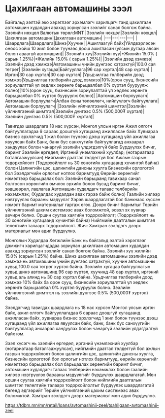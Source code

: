 # Цахилгаан автомашины зээл
Байгальд ээлтэй эко хэрэглээг эрхэмлэгч харилцагч танд цахилгаан автомашин худалдан авахад зориулсан зээлийг санал болгож байна.
Зээлийн нөхцөл
Валютын төрөл:MNT
|Зээлийн нөхцөл|Зээлийн нөхцөл|Цахилгаан автомашин|Цахилгаан автомашин|
|---|---|---|---|
|Шаардлага|Шаардлага|Шинэ|Хуучин|
|Ашиглаагүй байх|Үйлдвэрлэсэн оноос хойш 10 жил болон түүнээс доош ашигласан (улсын дугаар авсан болон аваагүй автомашин)|
|Зээлийн хүү|Зээлийн хүү|*Жилийн 15.0% ( сарын 1.25%)|*Жилийн 15.0% ( сарын 1.25%)|
|Зээлийн дээд хэмжээ|Зээлийн дээд хэмжээ|Автомашины үнийн дүнгээс хэтрэхгүй|100.0 сая төгрөг|
|Зээлийн хугацаа|Байгууллага|96 сар хүртэл|48 сар хүртэл|
|Иргэн|30 сар хүртэл|30 сар хүртэл|
|Урьдчилгаа төлбөрийн доод хэмжээ|Урьдчилгаа төлбөрийн доод хэмжээ|10%(орон сууц, бизнесийн зориулалттай үл хөдлөх хөрөнгө барьцаалбал 0% хүртэл бууруулж болно)|10%(орон сууц, бизнесийн зориулалттай үл хөдлөх хөрөнгө барьцаалбал 0% хүртэл бууруулж болно)|
|Автомашин борлуулагч|Автомашин борлуулагч|Албан ёсны төлөөлөгч, нийлүүлэгч байгууллага|Автомашин борлуулагч|
|Зээлийн үйлчилгээний шимтгэл|Зээлийн үйлчилгээний шимтгэл|Зээлийн дүнгээс 0.5% (500,000₮ хүртэл)|Зээлийн дүнгээс 0.5% (500,000₮ хүртэл)|

Тавигдах шаардлага
18 нас хүрсэн, Монгол улсын иргэн
Ажил олгогч байгууллагадаа 6 сараас доошгүй хугацаанд ажилласан байх
Хувиараа бизнес эрхлэгчид 1 жил болон түүнээс дээш хугацаанд үйл ажиллагаа явуулсан байх
Банк, банк бус санхүүгийн байгууллагад анхаарал хандуулах болон чанаргүй зээлийн үлдэгдэлгүй байх
Бүрдүүлэх бичиг, баримт
Зээлийн өргөдөл;
Иргэний үнэмлэхний хуулбар; (нотариатаар баталгаажуулсан)
Нийгмийн даатгал төлдөггүй бол Ажлын газрын тодорхойлолт (Тодорхойлолт нь 30 хоногийн хугацаанд хүчинтэй байна) болон Цалингийн цэс, цалингийн дансны хуулга
Бизнесийн орлоготой бол Зээлдэгчийн орлогыг нотлох баримтууд
Өөрийн хөрөнгийг нэмэлтээр барьцаалах бол: Зээлийн барьцаанд тавихаар санал болгосон хөрөнгийн өмчлөх эрхийн болон бусад баримт бичиг, зөвшөөрөл, лавлагаа
Автомашин худалдагч талаас төлбөрийн нэхэмжлэх; (Худалдах худалдан авах гэрээ байж болно)
Гаалийн хилээр нэвтрүүлэх барааны мэдүүлэг
Хэрэв шаардлагатай бол банкнаас хүссэн нэмэлт баримт матeриалыг гаргаж өгөх.
Доорх бичиг баримтыг Төрийн үйлчилгээний цахим системээс авах боломжтой, эсвэл эх хувиар авчирч болно.
Оршин суугаа хаягийн тодорхойлолт; (Тодорхойлолт нь 30 хоногийн хугацаанд хүчинтэй байна)
Нийгмийн даатгалын шимтгэл төлөлтийн талаарх тодорхойлолт.
Жич: Хамтран зээлдэгч дээрх материалыг мөн адил бүрдүүлнэ.


Монголын Худалдаа Хөгжлийн Банк нь байгальд ээлтэй хэрэглээг дэмжигч харилцагчдадаа зориулан цахилгаан автомашин худалдан авахад зориулсан зээлийг санал болгож байна. Зээлийн хүү жилийн 15.0% (сарын 1.25%) байна. Шинэ цахилгаан автомашины зээлийн дээд хэмжээ нь автомашины үнийн дүнгээс хэтрэхгүй, хуучин автомашины хувьд 100.0 сая төгрөг хүртэл байна. Зээлийн хугацаа байгууллагын хувьд шинэ автомашинд 96 сар хүртэл, хуучинд 48 сар хүртэл, иргэний хувьд аль алинд нь 30 сар хүртэл байна. Урьдчилгаа төлбөрийн доод хэмжээ 10% байх ба орон сууц, бизнесийн зориулалттай үл хөдлөх хөрөнгө барьцаалбал 0% хүртэл бууруулж болно. Зээлийн үйлчилгээний шимтгэл нь зээлийн дүнгээс 0.5% (500,000₮ хүртэл) байна.

Зээлдэгчид тавигдах шаардлага нь 18 нас хүрсэн Монгол улсын иргэн байх, ажил олгогч байгууллагадаа 6 сараас доошгүй хугацаанд ажилласан байх, хувиараа бизнес эрхлэгчид 1 жил болон түүнээс дээш хугацаанд үйл ажиллагаа явуулсан байх, банк, банк бус санхүүгийн байгууллагад анхаарал хандуулах болон чанаргүй зээлийн үлдэгдэлгүй байх юм.

Зээл хүсэгч нь зээлийн өргөдөл, иргэний үнэмлэхний хуулбар (нотариатаар баталгаажуулсан), нийгмийн даатгал төлдөггүй бол ажлын газрын тодорхойлолт болон цалингийн цэс, цалингийн дансны хуулга, бизнесийн орлоготой бол орлогыг нотлох баримтууд, өөрийн хөрөнгийг нэмэлтээр барьцаалах бол барьцаалах хөрөнгийн баримт бичиг, автомашин худалдагч талаас төлбөрийн нэхэмжлэх болон гаалийн хилээр нэвтрүүлэх барааны мэдүүлгийг бүрдүүлэх шаардлагатай. Мөн оршин суугаа хаягийн тодорхойлолт болон нийгмийн даатгалын шимтгэл төлөлтийн талаарх тодорхойлолтыг бүрдүүлэх шаардлагатай бөгөөд эдгээрийг Төрийн үйлчилгээний цахим системээс авах боломжтой. Хамтран зээлдэгч дээрх материалыг мөн адил бүрдүүлнэ.

https://tdbm.mn/mn/retail/loans/avtomashinii-zeel/tsahilgaan-avtomashinii-zeel